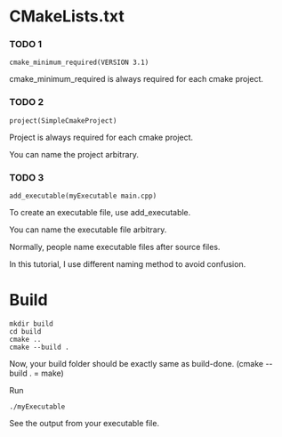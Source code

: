 # CMakeLists.txt

### TODO 1
```
cmake_minimum_required(VERSION 3.1)
```
cmake_minimum_required is always required for each cmake project.

### TODO 2
```
project(SimpleCmakeProject)
```
Project is always required for each cmake project.

You can name the project arbitrary.

### TODO 3
```
add_executable(myExecutable main.cpp)
```
To create an executable file, use add_executable.

You can name the executable file arbitrary.

Normally, people name executable files after source files.

In this tutorial, I use different naming method to avoid confusion. 

# Build
```
mkdir build
cd build
cmake ..
cmake --build .
```
Now, your build folder should be exactly same as build-done.
(cmake --build . = make)

Run
```
./myExecutable
```
See the output from your executable file.

 

